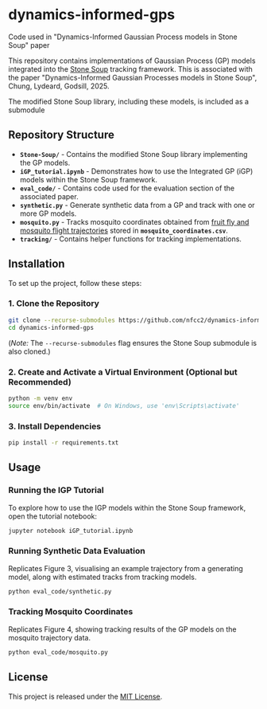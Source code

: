# dynamics-informed-gps
Code used in "Dynamics-Informed Gaussian Process models in Stone Soup" paper

This repository contains implementations of Gaussian Process (GP) models integrated into the [Stone Soup](https://github.com/dstl/Stone-Soup) tracking framework. This is associated with the paper "Dynamics-Informed Gaussian Processes models in Stone Soup", Chung, Lydeard, Godsill, 2025.

The modified Stone Soup library, including these models, is included as a submodule

## Repository Structure

- **`Stone-Soup/`** - Contains the modified Stone Soup library implementing the GP models.
- **`iGP_tutorial.ipynb`** - Demonstrates how to use the Integrated GP (iGP) models within the Stone Soup framework.
- **`eval_code/`** - Contains code used for the evaluation section of the associated paper.
- **`synthetic.py`** - Generate synthetic data from a GP and track with one or more GP models.
- **`mosquito.py`** - Tracks mosquito coordinates obtained from [fruit fly and mosquito flight trajectories](https://datadryad.org/dataset/doi:10.5061/dryad.n0b8m) stored in **`mosquito_coordinates.csv`**.
- **`tracking/`** - Contains helper functions for tracking implementations.

## Installation

To set up the project, follow these steps:

### 1. Clone the Repository

```bash
git clone --recurse-submodules https://github.com/nfcc2/dynamics-informed-gps.git
cd dynamics-informed-gps
```

(*Note:* The `--recurse-submodules` flag ensures the Stone Soup submodule is also cloned.)

### 2. Create and Activate a Virtual Environment (Optional but Recommended)

```bash
python -m venv env
source env/bin/activate  # On Windows, use 'env\Scripts\activate'
```

### 3. Install Dependencies

```bash
pip install -r requirements.txt
```

## Usage

### Running the IGP Tutorial

To explore how to use the IGP models within the Stone Soup framework, open the tutorial notebook:

```bash
jupyter notebook iGP_tutorial.ipynb
```

### Running Synthetic Data Evaluation
Replicates Figure 3, visualising an example trajectory from a generating model, along with estimated tracks from tracking models.
```bash
python eval_code/synthetic.py
```

### Tracking Mosquito Coordinates
Replicates Figure 4, showing tracking results of the GP models on the mosquito trajectory data.

```bash
python eval_code/mosquito.py
```

## License

This project is released under the [MIT License](LICENSE).

